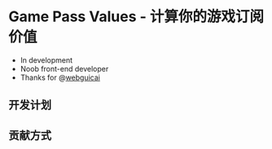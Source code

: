 # Game Pass Values - 计算你的游戏订阅价值

* In development
* Noob front-end developer
* Thanks for @[webguicai](https://github.com/webguicai?_blank)

## 开发计划

## 贡献方式
